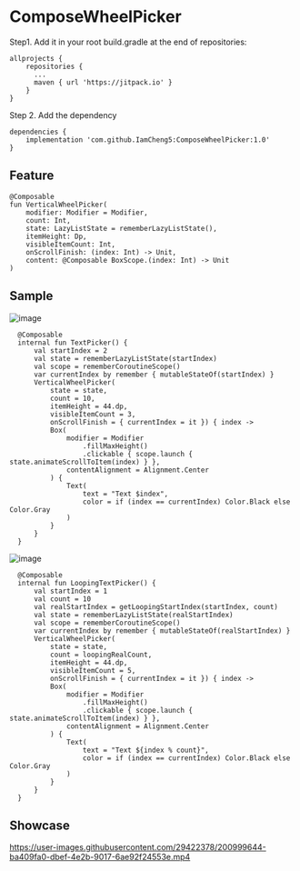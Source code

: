 # ComposeWheelPicker
Step1. Add it in your root build.gradle at the end of repositories:

	allprojects {
        repositories {
          ...
          maven { url 'https://jitpack.io' }
        }
	}
Step 2. Add the dependency

	dependencies {
        implementation 'com.github.IamCheng5:ComposeWheelPicker:1.0'
	}
## Feature
    @Composable
    fun VerticalWheelPicker(
        modifier: Modifier = Modifier,
        count: Int,
        state: LazyListState = rememberLazyListState(),
        itemHeight: Dp,
        visibleItemCount: Int,
        onScrollFinish: (index: Int) -> Unit,
        content: @Composable BoxScope.(index: Int) -> Unit
    )
## Sample
![image](https://user-images.githubusercontent.com/29422378/201000912-1b6c0367-0115-4b62-9ff2-4ea9f472e2a4.png)

      @Composable
      internal fun TextPicker() {
          val startIndex = 2
          val state = rememberLazyListState(startIndex)
          val scope = rememberCoroutineScope()
          var currentIndex by remember { mutableStateOf(startIndex) }
          VerticalWheelPicker(
              state = state,
              count = 10,
              itemHeight = 44.dp,
              visibleItemCount = 3,
              onScrollFinish = { currentIndex = it }) { index ->
              Box(
                  modifier = Modifier
                      .fillMaxHeight()
                      .clickable { scope.launch { state.animateScrollToItem(index) } },
                  contentAlignment = Alignment.Center
              ) {
                  Text(
                      text = "Text $index",
                      color = if (index == currentIndex) Color.Black else Color.Gray
                  )
              }
          }
      }
    
![image](https://user-images.githubusercontent.com/29422378/201001249-70bcf057-8018-4049-b82f-9e651fdede4b.png)


      @Composable
      internal fun LoopingTextPicker() {
          val startIndex = 1
          val count = 10
          val realStartIndex = getLoopingStartIndex(startIndex, count)
          val state = rememberLazyListState(realStartIndex)
          val scope = rememberCoroutineScope()
          var currentIndex by remember { mutableStateOf(realStartIndex) }
          VerticalWheelPicker(
              state = state,
              count = loopingRealCount,
              itemHeight = 44.dp,
              visibleItemCount = 5,
              onScrollFinish = { currentIndex = it }) { index ->
              Box(
                  modifier = Modifier
                      .fillMaxHeight()
                      .clickable { scope.launch { state.animateScrollToItem(index) } },
                  contentAlignment = Alignment.Center
              ) {
                  Text(
                      text = "Text ${index % count}",
                      color = if (index == currentIndex) Color.Black else Color.Gray
                  )
              }
          }
      }

## Showcase
 

https://user-images.githubusercontent.com/29422378/200999644-ba409fa0-dbef-4e2b-9017-6ae92f24553e.mp4

